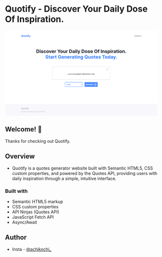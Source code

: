 # Quotify - Discover Your Daily Dose Of Inspiration.

![Design preview for the Quotify](/assets/images/preview.png)

## Welcome! 👋

Thanks for checking out Quotify.

## Overview

- Quotify is a quotes generator website built with Semantic HTML5, CSS custom properties, and powered by the Quotes API, providing users with daily inspiration through a simple, intuitive interface.

### Built with

- Semantic HTML5 markup
- CSS custom properties
- API Ninjas (Quotes API)
- JavaScript Fetch API
- Async/Await

## Author

- Insta - [@achikochi\_](https://www.instagram.com/achikochi_/)
